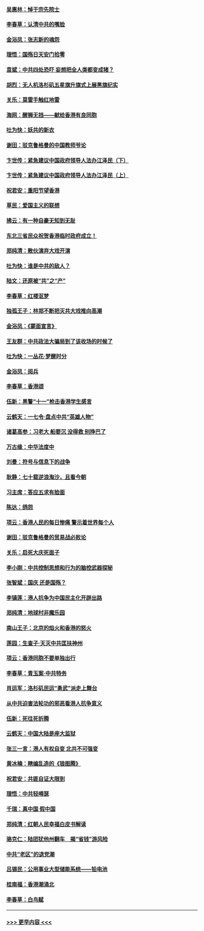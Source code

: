 #### [吴惠林：悼于宗先院士](../pages/nsc993/n11580283.md?t=10101644) 
#### [李春草：认清中共的嘴脸](../pages/nsc993/n11579954.md?t=10101644) 
#### [金浴凤：张志新的魂怨](../pages/nsc993/n11579913.md?t=10101644) 
#### [理悟：国殇日天安门拾零](../pages/nsc993/n11579843.md?t=10101644) 
#### [袁斌：中共四处恐吓 妄想把全人类都变成猪？](../pages/nsc993/n11579814.md?t=10101644) 
#### [胡烈：无人机洛杉矶五星旗升旗式上展黑旗纪实](../pages/nsc993/n11579322.md?t=10101644) 
#### [关乐：莫雷手触红地雷](../pages/nsc993/n11577862.md?t=10101644) 
#### [海网：醒狮无挡——献给香港有良同胞](../pages/nsc993/n11577835.md?t=10101644) 
#### [吐为快：妖共的新衣](../pages/nsc993/n11577575.md?t=10101644) 
#### [谢田：驳克鲁格曼的中国教师爷论](../pages/nsc993/n11575034.md?t=10101644) 
#### [卞世传：紧急建议中国政府领导人法办江泽民（下）](../pages/nsc993/n11573390.md?t=10101644) 
#### [卞世传：紧急建议中国政府领导人法办江泽民（上）](../pages/nsc993/n11573208.md?t=10101644) 
#### [祝君安：重阳节望香港](../pages/nsc993/n11573190.md?t=10101644) 
#### [草民：爱国主义的联想](../pages/nsc993/n11572333.md?t=10101644) 
#### [拂云：有一种自豪无知到无耻](../pages/nsc993/n11572006.md?t=10101644) 
#### [东北三省民众祝贺香港临时政府成立！](../pages/nsc993/n11571215.md?t=10101644) 
#### [郑纯清：散伙演弃大戏开演](../pages/nsc993/n11570826.md?t=10101644) 
#### [吐为快：谁是中共的敌人？](../pages/nsc993/n11570817.md?t=10101644) 
#### [陆文：还原被“共”之“产”](../pages/nsc993/n11570798.md?t=10101644) 
#### [李春草：红楼沤梦](../pages/nsc993/n11569673.md?t=10101644) 
#### [独孤王子：林郑不断把灭共大戏推向高潮](../pages/nsc993/n11569381.md?t=10101644) 
#### [金浴凤：《蒙面宣言》](../pages/nsc993/n11569368.md?t=10101644) 
#### [王友群：中共政法大骗局到了该收场的时候了](../pages/nsc993/n11568940.md?t=10101644) 
#### [吐为快：一丛花‧梦醒时分](../pages/nsc993/n11567491.md?t=10101644) 
#### [金浴凤：阅兵](../pages/nsc993/n11567454.md?t=10101644) 
#### [李春草：香港颂](../pages/nsc993/n11567444.md?t=10101644) 
#### [伍新：黑警“十一”枪击香港学生感言](../pages/nsc993/n11567426.md?t=10101644) 
#### [云鹤天：一七令‧盘点中共“英雄人物”](../pages/nsc993/n11567091.md?t=10101644) 
#### [诸葛高参：习老大 船要沉 没得救 别挣巴了](../pages/nsc993/n11566976.md?t=10101644) 
#### [万古缘：中华法度中](../pages/nsc993/n11566726.md?t=10101644) 
#### [刘曼：符号与信息下的战争](../pages/nsc993/n11564655.md?t=10101644) 
#### [耿静：七十载逆浪淘沙，且看今朝](../pages/nsc993/n11564520.md?t=10101644) 
#### [习主席：答应五求有脸面](../pages/nsc993/n11563953.md?t=10101644) 
#### [陈达：鸽怨](../pages/nsc993/n11561879.md?t=10101644) 
#### [项云：香港人民的每日惨痛  警示着世界每个人](../pages/nsc993/n11559273.md?t=10101644) 
#### [谢田：驳克鲁格曼的贸易战必败论](../pages/nsc993/n11555840.md?t=10101644) 
#### [关乐：启死大庆死面子](../pages/nsc993/n11556823.md?t=10101644) 
#### [李小刚：中共控制思想和行为的脑控武器探秘](../pages/nsc993/n11556776.md?t=10101644) 
#### [张智斌：国庆  还是国殇？](../pages/nsc993/n11556617.md?t=10101644) 
#### [李镇莲：港人抗争为中国民主化开辟出路](../pages/nsc993/n11556570.md?t=10101644) 
#### [郑纯清：地球村非魔乐园](../pages/nsc993/n11555415.md?t=10101644) 
#### [南山王子：北京的焰火和香港的怒火](../pages/nsc993/n11555318.md?t=10101644) 
#### [莲园：生查子·天灭中共匡扶神州](../pages/nsc993/n11555302.md?t=10101644) 
#### [项云：香港同胞不要单独出行](../pages/nsc993/n11555276.md?t=10101644) 
#### [李春草：青玉案‧中共特务](../pages/nsc993/n11552356.md?t=10101644) 
#### [肖运军：洛杉矶民运“勇武”派走上舞台](../pages/nsc993/n11551595.md?t=10101644) 
#### [从中共迫害法轮功的邪恶看港人抗争意义](../pages/nsc993/n11540858.md?t=10101644) 
#### [伍新：死往死折腾](../pages/nsc993/n11550174.md?t=10101644) 
#### [云鹤天：中国大陆是座大监狱](../pages/nsc993/n11550155.md?t=10101644) 
#### [张三一言：港人有权自变 北共不可强变](../pages/nsc993/n11550132.md?t=10101644) 
#### [黄冰楠：瞎编乱造的《狼图腾》](../pages/nsc993/n11550082.md?t=10101644) 
#### [祝君安：共匪自证大限到](../pages/nsc993/n11550041.md?t=10101644) 
#### [理悟：中共轻嘚瑟](../pages/nsc993/n11547978.md?t=10101644) 
#### [千瑞：真中国 假中国](../pages/nsc993/n11547865.md?t=10101644) 
#### [郑纯清：红朝人民幸福白皮书解读](../pages/nsc993/n11547499.md?t=10101644) 
#### [骆克仁：陆团犹他州翻车　揭“省钱”游风险](../pages/nsc993/n11546977.md?t=10101644) 
#### [中共“老区”的退党潮](../pages/nsc993/n11545995.md?t=10101644) 
#### [吕锡民：公用事业大型储能系统——铅电池](../pages/nsc993/n11545701.md?t=10101644) 
#### [桂南福：香港潮涌北](../pages/nsc993/n11545682.md?t=10101644) 
#### [李春草：白鸟赋](../pages/nsc993/n11545663.md?t=10101644) 

----
#### [ >>> 更早内容 <<< ](../indexes/nsc993-earlier.md)
